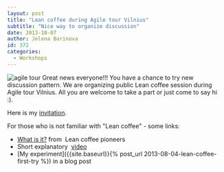 ```yaml
---
layout: post
title: "Lean coffee during Agile tour Vilnius"
subtitle: "Nice way to organize discussion"
date: 2013-10-07
author: Jelena Barinova
id: 372
categories:
  - Workshops
---
```


<img src="{{ site.baseurl }}/img/post_img/Agile-tour-logo.png" alt="agile tour" class="left" />
Great news everyone!!! You have a chance to try new discussion pattern. We are organizing public Lean coffee session during Agile tour Vilnius. All you are welcome to take a part or just come to say hi :).

Here is my [invitation](http://www.agileturas.lt/vilnius#lean_coffe).

For those who is not familiar with "Lean coffee" - some links:

*   [What is it?](http://leancoffee.org/) from  Lean coffee pioneers
*   Short explanatory  [video](http://www.youtube.com/watch?v=zhG-A-kRPAU)
*   [My experiment]({{site.baseurl}}{% post_url 2013-08-04-lean-coffee-first-try %}) in a blog post